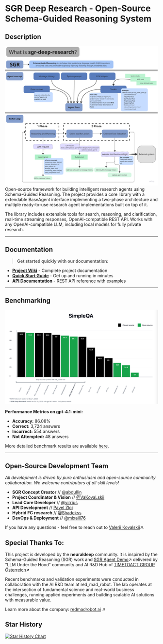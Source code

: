 # SGR Deep Research - Open-Source Schema-Guided Reasoning System

## Description

![SGR Concept Architecture](docs/sgr_concept.png)
Open-source framework for building intelligent research agents using Schema-Guided Reasoning. The project provides a core library with a extendable BaseAgent interface implementing a two-phase architecture and multiple ready-to-use research agent implementations built on top of it.

The library includes extensible tools for search, reasoning, and clarification, real-time streaming responses, OpenAI-compatible REST API. Works with any OpenAI-compatible LLM, including local models for fully private research.

______________________________________________________________________

## Documentation

> **Get started quickly with our documentation:**

- **[Project Wiki](https://github.com/vamplabAI/sgr-deep-research/wiki)** - Complete project documentation
- **[Quick Start Guide](https://github.com/vamplabAI/sgr-deep-research/wiki/SGR-Quick-Start)** - Get up and running in minutes
- **[API Documentation](https://github.com/vamplabAI/sgr-deep-research/wiki/SGR-Description-API)** - REST API reference with examples

______________________________________________________________________

## Benchmarking

![SimpleQA Benchmark Comparison](docs/simpleqa_benchmark_comparison.png)

**Performance Metrics on gpt-4.1-mini:**

- **Accuracy:** 86.08%
- **Correct:** 3,724 answers
- **Incorrect:** 554 answers
- **Not Attempted:** 48 answers

More detailed benchmark results are available [here](benchmark/simpleqa_benchmark_results.md).

______________________________________________________________________

## Open-Source Development Team

*All development is driven by pure enthusiasm and open-source community collaboration. We welcome contributors of all skill levels!*

- **SGR Concept Creator** // [@abdullin](https://t.me/llm_under_hood)
- **Project Coordinator & Vision** // [@VaKovaLskii](https://t.me/neuraldeep)
- **Lead Core Developer** // [@virrius](https://t.me/virrius_tech)
- **API Development** // [Pavel Zloi](https://t.me/evilfreelancer)
- **Hybrid FC research** // [@Shadekss](https://t.me/Shadekss)
- **DevOps & Deployment** // [@mixaill76](https://t.me/mixaill76)

If you have any questions - feel free to reach out to [Valerii Kovalskii](https://www.linkedin.com/in/vakovalskii/)↗️.

## Special Thanks To:

This project is developed by the **neuraldeep** community. It is inspired by the Schema-Guided Reasoning (SGR) work and [SGR Agent Demo](https://abdullin.com/schema-guided-reasoning/demo)↗️ delivered by "LLM Under the Hood" community and AI R&D Hub of [TIMETOACT GROUP Österreich](https://www.timetoact-group.at)↗️

Recent benchmarks and validation experiments were conducted in collaboration with the AI R&D team at red_mad_robot. The lab operates at the intersection of fundamental science and real-world business challenges, running applied experiments and building scalable AI solutions with measurable value.

Learn more about the company: [redmadrobot.ai](https://redmadrobot.ai/) ↗️


## Star History

[![Star History Chart](https://api.star-history.com/svg?repos=vakovalskii/sgr-deep-research&type=Date)](https://star-history.com/#vamplabai/sgr-deep-research&Date)
